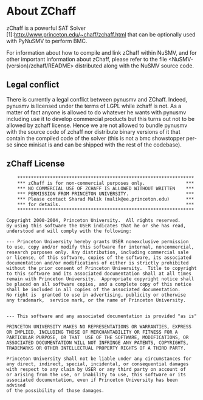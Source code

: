 # About ZChaff
zChaff is a powerful SAT Solver [1]:http://www.princeton.edu/~chaff/zchaff.html
that can be optionally used with PyNuSMV to perform BMC.

For information about how to compile and link zChaff within NuSMV, and
for other important information about zChaff, please refer to the file
<NuSMV-(version)/zchaff/README> distributed along with the NuSMV
source code.

## Legal conflict
There is currently a legal conflict between pynusmv and ZChaff. Indeed, pynusmv
is licensed under the terms of LGPL while zchaff is not. As a matter of fact
anyone is allowed to do whatever he wants with pynusmv including use it to
develop commercial products but this turns out not to be allowed by zchaff
license. Hence we are not allowed to bundle pynusmv with the source code of
zchaff nor distribute binary versions of it that contain the compiled code of
the solver (this is not a bmc showstopper per-se since minisat is and can be
shipped with the rest of the codebase).

## zChaff License
````
    *****************************************************************
    *** zChaff is for non-commercial purposes only.               ***
    *** NO COMMERCIAL USE OF ZCHAFF IS ALLOWED WITHOUT WRITTEN    ***
    *** PERMISSION FROM PRINCETON UNIVERSITY.                     ***
    *** Please contact Sharad Malik (malik@ee.princeton.edu)      ***
    *** for details.                                              ***
    *****************************************************************

Copyright 2000-2004, Princeton University.  All rights reserved.
By using this software the USER indicates that he or she has read,
understood and will comply with the following:

--- Princeton University hereby grants USER nonexclusive permission
to use, copy and/or modify this software for internal, noncommercial,
research purposes only. Any distribution, including commercial sale
or license, of this software, copies of the software, its associated
documentation and/or modifications of either is strictly prohibited
without the prior consent of Princeton University.  Title to copyright
to this software and its associated documentation shall at all times
remain with Princeton University.  Appropriate copyright notice shall
be placed on all software copies, and a complete copy of this notice
shall be included in all copies of the associated documentation.
No right is  granted to use in advertising, publicity or otherwise
any trademark,  service mark, or the name of Princeton University.


--- This software and any associated documentation is provided "as is"

PRINCETON UNIVERSITY MAKES NO REPRESENTATIONS OR WARRANTIES, EXPRESS
OR IMPLIED, INCLUDING THOSE OF MERCHANTABILITY OR FITNESS FOR A
PARTICULAR PURPOSE, OR THAT  USE OF THE SOFTWARE, MODIFICATIONS, OR
ASSOCIATED DOCUMENTATION WILL NOT INFRINGE ANY PATENTS, COPYRIGHTS,
TRADEMARKS OR OTHER INTELLECTUAL PROPERTY RIGHTS OF A THIRD PARTY.

Princeton University shall not be liable under any circumstances for
any direct, indirect, special, incidental, or consequential damages
with respect to any claim by USER or any third party on account of
or arising from the use, or inability to use, this software or its
associated documentation, even if Princeton University has been advised
of the possibility of those damages.
````
